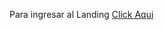 <p>Para ingresar al Landing <a href="(https://github.com/SebastianCerpa/landing.github.io)">Click Aqui</a></p>
